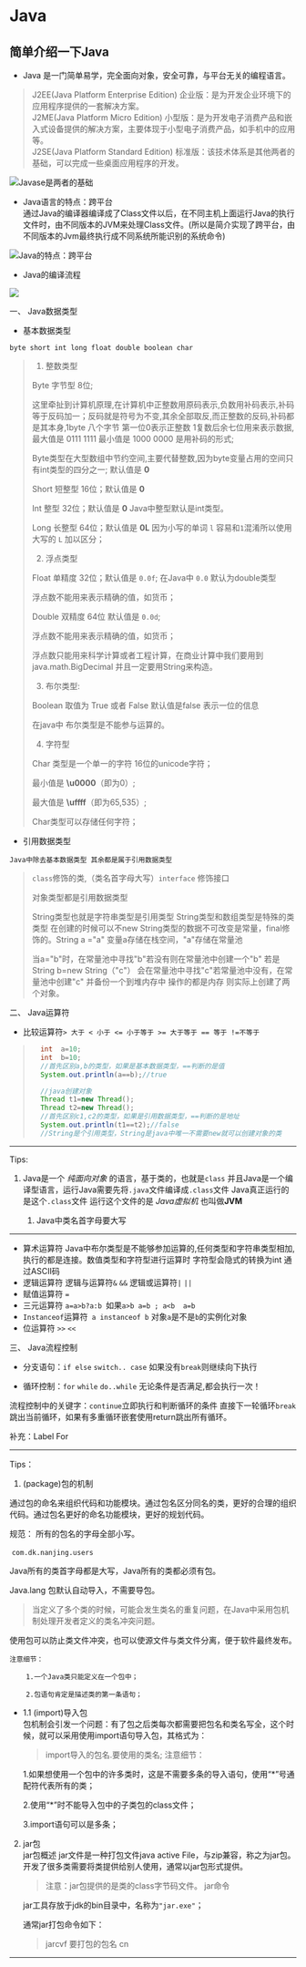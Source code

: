 # Java

## 简单介绍一下Java

* Java 是一门简单易学，完全面向对象，安全可靠，与平台无关的编程语言。

> J2EE(Java Platform Enterprise Edition) 企业版：是为开发企业环境下的应用程序提供的一套解决方案。<br>
> J2ME(Java Platform Micro Edition) 小型版：是为开发电子消费产品和嵌入式设备提供的解决方案，主要体现于小型电子消费产品，如手机中的应用等。<br>
> J2SE(Java Platform Standard Edition) 标准版：该技术体系是其他两者的基础，可以完成一些桌面应用程序的开发。

![Javase是两者的基础](images/Java/Java版本简介.png)<br>

* Java语言的特点：跨平台<br>
通过Java的编译器编译成了Class文件以后，在不同主机上面运行Java的执行文件时，由不同版本的JVM来处理Class文件。(所以是简介实现了跨平台，由不同版本的Jvm最终执行成不同系统所能识别的系统命令)<br>

![Java的特点：跨平台](images/Java/Java语言的特点-跨平台.png)<br>

* Java的编译流程<br>

![](images/Java/Java编译.png)

一、 Java数据类型

* 基本数据类型

`byte short int long float double boolean char`

>1. 整数类型
>
>Byte 字节型 8位; 
>
>这里牵扯到计算机原理,在计算机中正整数用原码表示,负数用补码表示,补码等于反码加一；反码就是符号为不变,其余全部取反,而正整数的反码,补码都是其本身,1byte 八个字节 第一位0表示正整数 1复数后余七位用来表示数据, 最大值是 0111 1111 最小值是 1000 0000 是用补码的形式;
>
>Byte类型在大型数组中节约空间,主要代替整数,因为byte变量占用的空间只有int类型的四分之一; 默认值是 **0**
>
>Short 短整型 16位；默认值是 **0**
>
>Int 整型 32位；默认值是 **0**  Java中整型默认是int类型。
>
>Long 长整型 64位；默认值是 **0L** 因为小写的单词 `l` 容易和`1`混淆所以使用大写的 `L` 加以区分；
>
>2. 浮点类型
>
>Float 单精度 32位；默认值是 `0.0f`; 在Java中 `0.0` 默认为double类型
>
>浮点数不能用来表示精确的值，如货币；
>
>Double 双精度 64位 默认值是 `0.0d`;
>
>浮点数不能用来表示精确的值，如货币；
>
>浮点数只能用来科学计算或者工程计算，在商业计算中我们要用到java.math.BigDecimal 并且一定要用String来构造。
>
>3. 布尔类型:
>
>Boolean 取值为 True 或者 False 默认值是false  表示一位的信息
>
>在java中 布尔类型是不能参与运算的。
>
>4. 字符型
>
>Char 类型是一个单一的字符 16位的unicode字符；
>
>最小值是 **\u0000**（即为0）;
>
>最大值是 **\uffff**（即为65,535）;
>
>Char类型可以存储任何字符；

* 引用数据类型

`Java中除去基本数据类型 其余都是属于引用数据类型`

>`class`修饰的类,（类名首字母大写）`interface` 修饰接口
>
>对象类型都是引用数据类型
>
>String类型也就是字符串类型是引用类型 String类型和数组类型是特殊的类类型 在创建的时候可以不new String类型的数据不可改变是常量，final修饰的。String a ="a"  变量a存储在栈空间，"a"存储在常量池
>
>当a="b"时，在常量池中寻找"b"若没有则在常量池中创建一个"b" 若是String b=new String（"c"） 会在常量池中寻找"c"若常量池中没有，在常量池中创建"c" 并备份一个到堆内存中 操作的都是内存 则实际上创建了两个对象。

二、 Java运算符

* 比较运算符`> 大于 < 小于 <= 小于等于 >= 大于等于 == 等于 !=不等于` 	

>```java
>	int  a=10;
>	int  b=10;
>	//首先区别a,b的类型，如果是基本数据类型，==判断的是值
>	System.out.println(a==b);//true
>```
>
>```java
>	//java创建对象
>	Thread t1=new Thread();
>	Thread t2=new Thread();
>	//首先区别c1,c2的类型，如果是引用数据类型，==判断的是地址
>	System.out.println(t1==t2);//false
>	//String是个引用类型，String是java中唯一不需要new就可以创建对象的类
>```
>

---

Tips: 

1. Java是一个 *纯面向对象* 的语言，基于类的，也就是`class` 并且Java是一个编译型语言，运行Java需要先将`.java`文件编译成`.class`文件 Java真正运行的是这个`.class`文件 运行这个文件的是 *Java虚拟机* 也叫做**JVM**

  	 1. Java中类名首字母要大写

---

* 算术运算符 Java中布尔类型是不能够参加运算的,任何类型和字符串类型相加,执行的都是连接。数值类型和字符型进行运算时 字符型会隐式的转换为int 通过ASCII码
* 逻辑运算符 逻辑与运算符`&` `&&` 逻辑或运算符`|` `||`
* 赋值运算符 `=`
* 三元运算符 `a=a>b?a:b `如果`a>b a=b ; a<b  a=b`
* `Instanceof`运算符` a instanceof b` 对象`a`是不是`b`的实例化对象
* 位运算符 `>>` `<<`

三、 Java流程控制

* 分支语句：`if else`  `switch.. case` 如果没有`break`则继续向下执行

* 循环控制：`for` ` while ` `do..while` 无论条件是否满足,都会执行一次！

流程控制中的关键字：`continue`立即执行和判断循环的条件 直接下一轮循环`break `跳出当前循环，如果有多重循环嵌套使用return跳出所有循环。

补充：Label For

---

Tips：

1. (package)包的机制

通过包的命名来组织代码和功能模块。通过包名区分同名的类，更好的合理的组织代码。通过包名更好的命名功能模块，更好的规划代码。

规范： 所有的包名的字母全部小写。

​          `com.dk.nanjing.users`

Java所有的类首字母都是大写，Java所有的类都必须有包。

Java.lang 包默认自动导入，不需要导包。<br>

>当定义了多个类的时候，可能会发生类名的重复问题，在Java中采用包机制处理开发者定义的类名冲突问题。

使用包可以防止类文件冲突，也可以使源文件与类文件分离，便于软件最终发布。

    注意细节：

        1.一个Java类只能定义在一个包中；

        2.包语句肯定是描述类的第一条语句；

* 1.1 (import)导入包<br>
包机制会引发一个问题：有了包之后类每次都需要把包名和类名写全，这个时候，就可以采用使用import语句导入包，其格式为：

  >import导入的包名.要使用的类名;
注意细节：

    1.如果想使用一个包中的许多类时，这是不需要多条的导入语句，使用“*”号通配符代表所有的类；

    2.使用“*”时不能导入包中的子类包的class文件；

    3.import语句可以是多条；

2. jar包<br>
jar包概述
    jar文件是一种打包文件java active File，与zip兼容，称之为jar包。开发了很多类需要将类提供给别人使用，通常以jar包形式提供。

    >注意：jar包提供的是类的class字节码文件。
jar命令

    jar工具存放于jdk的bin目录中，名称为`"jar.exe"`；

    通常jar打包命令如下：

    >jarcvf 要打包的包名 cn
---

